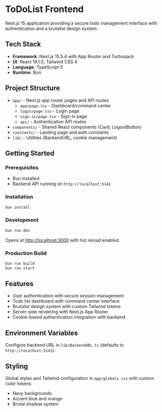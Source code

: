 # ToDoList Frontend

Next.js 15 application providing a secure todo management interface with authentication and a brutalist design system.

## Tech Stack

- **Framework**: Next.js 15.5.4 with App Router and Turbopack
- **UI**: React 19.1.0, Tailwind CSS 4
- **Language**: TypeScript 5
- **Runtime**: Bun

## Project Structure

- `app/` - Next.js app router pages and API routes
  - `app/page.tsx` - Dashboard/command center
  - `login/page.tsx` - Login page
  - `sign-in/page.tsx` - Sign-in page
  - `api/` - Authentication API routes
- `components/` - Shared React components (Card, LogoutButton)
- `constants/` - Landing page and auth constants
- `lib/` - Utilities (BackendURL, cookie management)

## Getting Started

### Prerequisites

- Bun installed
- Backend API running on `http://localhost:5141`

### Installation

```bash
bun install
```

### Development

```bash
bun run dev
```

Opens at [http://localhost:3000](http://localhost:3000) with hot reload enabled.

### Production Build

```bash
bun run build
bun run start
```

## Features

- User authentication with secure session management
- Todo list dashboard with command center interface
- Brutalist design system with custom Tailwind tokens
- Server-side rendering with Next.js App Router
- Cookie-based authentication integration with backend

## Environment Variables

Configure backend URL in `lib/BackendURL.ts` (defaults to `http://localhost:5141`).

## Styling

Global styles and Tailwind configuration in `app/globals.css` with custom color tokens:
- Navy backgrounds
- Accent blue and orange
- Brutal shadow system
